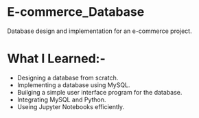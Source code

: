 # E-commerce_Database
Database design and implementation for an e-commerce project. 

# What I Learned:-

* Designing a database from scratch.
* Implementing a database using MySQL.
* Builging a simple user interface program for the database. 
* Integrating MySQL and Python. 
* Useing Jupyter Notebooks efficiently. 
